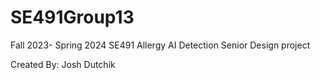 # SE491Group13
 Fall 2023- Spring 2024 SE491 Allergy AI Detection Senior Design project

Created By: Josh Dutchik